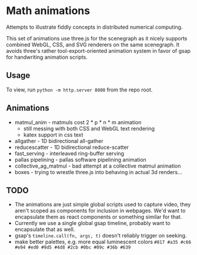 # Math animations

Attempts to illustrate fiddly concepts in distributed numerical computing.

This set of animations use three.js for the scenegraph as it nicely supports combined WebGL, CSS, and SVG renderers on the same scenegraph.  It avoids three's rather 
tool-export-oriented animation system in favor of gsap for handwriting animation scripts.

## Usage

To view, run `python -m http.server 8000` from the repo root.

## Animations

 - matmul_anim - matmuls cost 2 * p * n * m animation
    - still messing with both CSS and WebGL text rendering
    - katex support in css text
 - allgather - 1D bidirectional all-gather
 - reducescatter - 1D bidirectional reduce-scatter
 - fast_serving - interleaved ring-buffer serving
 - pallas pipelining - pallas software pipelining animation
 - collective_ag_matmul - bad attempt at a collective matmul animation
 - boxes - trying to wrestle three.js into behaving in actual 3d renders...
 
## TODO

 - The animations are just simple global scripts used to capture video, they aren't scoped as components for inclusion in webpages.  We'd want to encapsulate them as react components or something similar for that.
 - Currently we use a single global gsap timeline, probably want to encapsulate that as well.
 - gsap's `timeline.call(fn, args, t)` doesn't reliably trigger on seeking.
 - make better palettes, e.g. more equal luminescent colors `#817 #a35 #c66 #e94 #ed0 #9d5 #4d8 #2cb #0bc #09c #36b #639`
